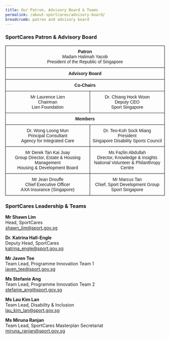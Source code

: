 ```yaml
---
title: Our Patron, Advisory Board & Teams
permalink: /about-sportcares/advisory-board/
breadcrumb: patron and advisory board
---
```

### SportCares Patron & Advisory Board 

<style type="text/css">
.tg  {border-collapse:collapse;border-spacing:0;}
.tg td{font-family:Arial, sans-serif;font-size:14px;padding:10px 5px;border-style:solid;border-width:1px;overflow:hidden;word-break:normal;border-color:black;}
.tg th{font-family:Arial, sans-serif;font-size:14px;font-weight:normal;padding:10px 5px;border-style:solid;border-width:1px;overflow:hidden;word-break:normal;border-color:black;}
.tg .tg-baqh{text-align:center;vertical-align:top}
.tg .tg-amwm{font-weight:bold;text-align:center;vertical-align:top}
</style>
<table class="tg">
  <tr>
    <th class="tg-baqh" colspan="2"><span style="font-weight:bold">Patron</span><br>Madam Halimah Yacob<br>President of the Republic of Singapore</th>
  </tr>
  <tr>
    <td class="tg-amwm" colspan="2">Advisory Board</td>
  </tr>
  <tr>
    <td class="tg-amwm" colspan="2">Co-Chairs</td>
  </tr>
  <tr>
    <td class="tg-baqh">Mr Laurence Lien<br>Chairman<br>Lien Foundation</td>
    <td class="tg-baqh">Dr. Chiang Hock Woon<br>Deputy CEO<br>Sport Singapore</td>
  </tr>
  <tr>
    <td class="tg-amwm" colspan="2">Members</td>
  </tr>
  <tr>
    <td class="tg-baqh">Dr. Wong Loong Mun<br>Principal Consultant<br>Agency for Integrated Care</td>
    <td class="tg-baqh">Dr. Teo-Koh Sock Miang<br>President<br>Singapore Disability Sports Council</td>
  </tr>
  <tr>
    <td class="tg-baqh">Mr Derek Tan Kai Juay<br>Group Director, Estate &amp; Housing Management<br>Housing &amp; Development Board</td>
    <td class="tg-baqh">Ms Fazlin Abdullah<br>Director, Knowledge & Insights<br>National Volunteer & Philanthropy Centre</td>
  </tr>
  <tr>
    <td class="tg-baqh">Mr Jean Drouffe<br>Chief Executive Officer<br>AXA Insurance (Singapore)</td>
    <td class="tg-baqh">Mr Marcus Tan<br>Chief, Sport Development Group<br>Sport Singapore</td>
  </tr>
</table>

### SportCares Leadership & Teams

<B>Mr Shawn Lim</B>
<BR>Head, SportCares 
<BR><shawn_lim@sport.gov.sg>

<B>Dr. Katrina Hall-Engle</B>
<BR>Deputy Head, SportCares 
<BR><katrina_engle@sport.gov.sg>

<B>Mr Javen Tee</B>
<BR>Team Lead, Programme Innovation Team 1
<BR><javen_tee@sport.gov.sg>

<B>Ms Stefanie Ang</B>
<BR>Team Lead, Programme Innovation Team 2
<BR><stefanie_ang@sport.gov.sg>
	
<B>Ms Lau Kim Lan</B>
<BR>Team Lead, Disability & Inclusion 
<BR><lau_kim_lan@sport.gov.sg>

<B>Ms Miruna Ranjan</B>
<BR>Team Lead, SportCares Masterplan Secretariat 
<BR><miruna_ranjan@sport.gov.sg>
